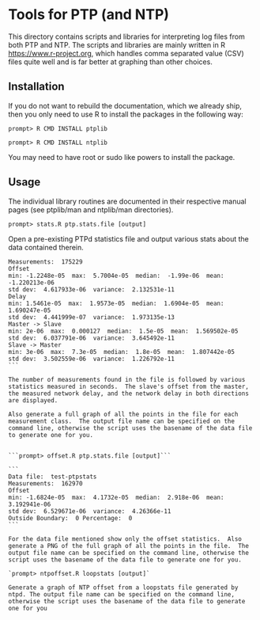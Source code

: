 # Tools for PTP (and NTP) #

This directory contains scripts and libraries for interpreting log
files from both PTP and NTP.  The scripts and libraries are mainly
written in R <https://www.r-project.org>, which handles comma
separated value (CSV) files quite well and is far better at graphing
than other choices.

## Installation ##

If you do not want to rebuild the documentation, which we already
ship, then you only need to use R to install the packages in the
following way:

`prompt> R CMD INSTALL ptplib`

`prompt> R CMD INSTALL ntplib`

You may need to have root or sudo like powers to install the package.

## Usage ##

The individual library routines are documented in their respective
manual pages (see ptplib/man and ntplib/man directories).

```prompt> stats.R ptp.stats.file [output]```

Open a pre-existing PTPd statistics file and output various stats
about the data contained therein.

````
Measurements:  175229
Offset
min: -1.2248e-05  max:  5.7004e-05  median:  -1.99e-06  mean:  -1.220213e-06
std dev:  4.617933e-06  variance:  2.132531e-11
Delay
min: 1.5461e-05  max:  1.9573e-05  median:  1.6904e-05  mean:  1.690247e-05
std dev:  4.441999e-07  variance:  1.973135e-13
Master -> Slave
min: 2e-06  max:  0.000127  median:  1.5e-05  mean:  1.569502e-05
std dev:  6.037791e-06  variance:  3.645492e-11
Slave -> Master
min: 3e-06  max:  7.3e-05  median:  1.8e-05  mean:  1.807442e-05
std dev:  3.502559e-06  variance:  1.226792e-11
```

The number of measurements found in the file is followed by various
statistics measured in seconds.  The slave's offset from the master,
the measured network delay, and the network delay in both directions
are displayed.

Also generate a full graph of all the points in the file for each
measurement class.  The output file name can be specified on the
command line, otherwise the script uses the basename of the data file
to generate one for you.


```prompt> offset.R ptp.stats.file [output]```

```
Data file:  test-ptpstats
Measurements:  162970
Offset
min: -1.6824e-05  max:  4.1732e-05  median:  2.918e-06  mean:  3.192941e-06
std dev:  6.529671e-06  variance:  4.26366e-11
Outside Boundary:  0 Percentage:  0
```

For the data file mentioned show only the offset statistics.  Also
generate a PNG of the full graph of all the points in the file.  The
output file name can be specified on the command line, otherwise the
script uses the basename of the data file to generate one for you.

`prompt> ntpoffset.R loopstats [output]`

Generate a graph of NTP offset from a loopstats file generated by
ntpd. The output file name can be specified on the command line,
otherwise the script uses the basename of the data file to generate
one for you


